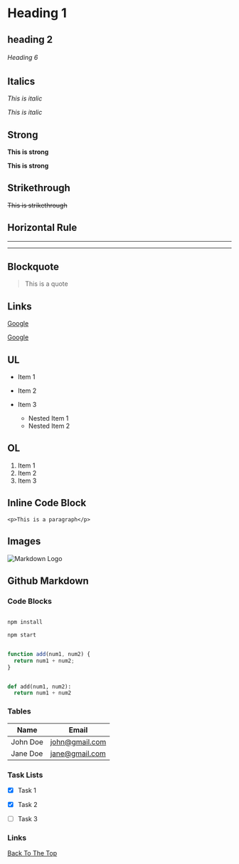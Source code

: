 <!-- Headings -->

# Heading 1
## heading 2
###### Heading 6

<!-- Italics -->
## Italics
*This is italic*

_This is italic_

<!-- Strong -->
## Strong

**This is strong**

__This is strong__

<!-- Strikethrough -->
## Strikethrough
~~This is strikethrough~~

<!-- Horizontal Rule -->
## Horizontal Rule

---

___

<!-- Blockquote -->
## Blockquote

> This is a quote

<!-- Links -->
## Links

[Google](https://www.google.com)

[Google](https://www.google.com "Google")

<!-- UL -->
## UL

* Item 1
* Item 2
* Item 3

  * Nested Item 1
  * Nested Item 2

<!-- OL -->
## OL

1. Item 1
1. Item 2
1. Item 3

<!-- Inline Code Block -->
## Inline Code Block


`<p>This is a paragraph</p>`

<!-- Images -->
## Images

![Markdown Logo](https://markdown-here.com/img/icon256.png)

<!-- Github Markdown -->
## Github Markdown

<!-- Code Blocks -->
### Code Blocks

```bash

npm install

npm start

```

```javascript

function add(num1, num2) {
  return num1 + num2;
}

```

```python

def add(num1, num2):
  return num1 + num2

```

<!-- Tables -->
### Tables

| Name | Email |
| ---- | ----- |
| John Doe | john@gmail.com |
| Jane Doe | jane@gmail.com |

<!-- Task Lists -->
### Task Lists

* [x] Task 1

* [x] Task 2

* [ ] Task 3

<!-- Links -->
### Links

[Back To The Top](#markdown)


